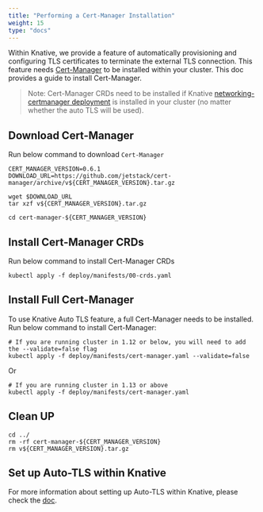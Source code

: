 ```yaml
---
title: "Performing a Cert-Manager Installation"
weight: 15
type: "docs"
---
```


Within Knative, we provide a feature of automatically provisioning and 
configuring TLS certificates to terminate the external TLS connection. This 
feature needs [Cert-Manager](https://github.com/jetstack/cert-manager) to be 
installed within your cluster.
This doc provides a guide to install Cert-Manager.

<!-- TODO(zhiminx) add the link of networking-certmanager deployment after the code is checked in.-->
> Note: Cert-Manager CRDs need to be installed if Knative 
> [networking-certmanager deployment]() is installed in your 
> cluster (no matter whether the auto TLS will be used). 

## Download Cert-Manager
Run below command to download `Cert-Manager`
```shell
CERT_MANAGER_VERSION=0.6.1
DOWNLOAD_URL=https://github.com/jetstack/cert-manager/archive/v${CERT_MANAGER_VERSION}.tar.gz

wget $DOWNLOAD_URL
tar xzf v${CERT_MANAGER_VERSION}.tar.gz

cd cert-manager-${CERT_MANAGER_VERSION} 
```

## Install Cert-Manager CRDs
Run below command to install Cert-Manager CRDs
```shell
kubectl apply -f deploy/manifests/00-crds.yaml
```

## Install Full Cert-Manager
To use Knative Auto TLS feature, a full Cert-Manager needs to be 
installed.
Run below command to install Cert-Manager:

```shell
# If you are running cluster in 1.12 or below, you will need to add the --validate=false flag
kubectl apply -f deploy/manifests/cert-manager.yaml --validate=false
```
Or
```shell
# If you are running cluster in 1.13 or above
kubectl apply -f deploy/manifests/cert-manager.yaml 
```

## Clean UP
```shell
cd ../
rm -rf cert-manager-${CERT_MANAGER_VERSION}
rm v${CERT_MANAGER_VERSION}.tar.gz
```

## Set up Auto-TLS within Knative
For more information about setting up Auto-TLS within Knative, please check
the [doc](./using-auto-tls.md).
